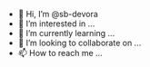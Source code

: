 - 👋 Hi, I’m @sb-devora
- 👀 I’m interested in ...
- 🌱 I’m currently learning ...
- 💞️ I’m looking to collaborate on ...
- 📫 How to reach me ...

<!---
sb-devora/sb-devora is a ✨ special ✨ repository because its `README.md` (this file) appears on your GitHub profile.
You can click the Preview link to take a look at your changes.
--->
